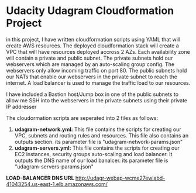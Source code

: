 # Udacity Udagram Cloudformation Project
in this project, I have written cloudformation scripts using YAML that will create AWS resources. The deployed cloudformation stack will create a VPC that will have resources deployed accross 2 AZs. 
Each availability zone will contain a private and public subnet. The private subnets hold our webservers which are managed by an auto-scaling group config. The webservers only allow incoming traffic on port 80. The public subnets hold our NATs that enable our webservers in the private subnet to reach the internet.
A load balancer is used to manage the traffic load to our resources.

I have included a Bastion host/Jump box in one of the public subnets to allow me SSH into the webservers in the private subnets using their private IP addresser

The cloudormation scripts are seperated into 2 files as follows:
1. **udagram-network.yml:** This file contains the scripts for creating our VPC, subnets and routing rules and resources. This file also contains an outputs section. its parameter file is "udagram-network-params.json"
2. **udagram-servers.yml:** This file contains the scripts for creating our EC2 instances, security groups auto-scaling and load balancer. It outputs the DNS name of our load banalcer. its parameter file is "udagram-servers-params.json"

**LOAD-BALANCER DNS URL**
http://udagr-webap-wcme27ewiabd-41043254.us-east-1.elb.amazonaws.com/
